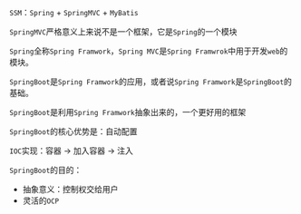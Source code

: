 `SSM`：`Spring` + `SpringMVC` + `MyBatis`

`SpringMVC`严格意义上来说不是一个框架，它是`Spring`的一个模块

`Spring`全称`Spring Framwork`，`Spring MVC`是`Spring Framwrok`中用于开发`web`的模块。

`SpringBoot`是`Spring Framwork`的应用，或者说`Spring Framwork`是`SpringBoot`的基础。

`SpringBoot`是利用`Spring Framwork`抽象出来的，一个更好用的框架

`SpringBoot`的核心优势是：自动配置

`IOC`实现：容器 -> 加入容器 -> 注入

`SpringBoot`的目的：
- 抽象意义：控制权交给用户
- 灵活的`OCP`
